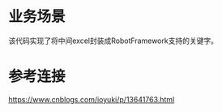 # 业务场景
该代码实现了将中间excel封装成RobotFramework支持的关键字。
# 参考连接
https://www.cnblogs.com/ioyuki/p/13641763.html


